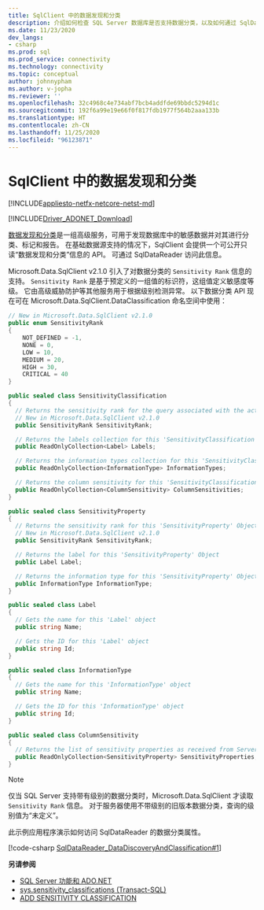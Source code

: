 ```yaml
---
title: SqlClient 中的数据发现和分类
description: 介绍如何检查 SQL Server 数据库是否支持数据分类，以及如何通过 SqlDataReader 对象访问数据分类信息。
ms.date: 11/23/2020
dev_langs:
- csharp
ms.prod: sql
ms.prod_service: connectivity
ms.technology: connectivity
ms.topic: conceptual
author: johnnypham
ms.author: v-jopha
ms.reviewer: ''
ms.openlocfilehash: 32c4968c4e734abf7bcb4addfde69bbdc5294d1c
ms.sourcegitcommit: 192f6a99e19e66f0f817fdb1977f564b2aaa133b
ms.translationtype: HT
ms.contentlocale: zh-CN
ms.lasthandoff: 11/25/2020
ms.locfileid: "96123871"
---
```

# <a name="data-discovery-and-classification-in-sqlclient"></a>SqlClient 中的数据发现和分类

[!INCLUDE[appliesto-netfx-netcore-netst-md](../../../includes/appliesto-netfx-netcore-netst-md.md)]

[!INCLUDE[Driver_ADONET_Download](../../../includes/driver_adonet_download.md)]

[数据发现和分类](../../../relational-databases/security/sql-data-discovery-and-classification.md)是一组高级服务，可用于发现数据库中的敏感数据并对其进行分类、标记和报告。 在基础数据源支持的情况下，SqlClient 会提供一个可公开只读“数据发现和分类”信息的 API。 可通过 SqlDataReader 访问此信息。

Microsoft.Data.SqlClient v2.1.0 引入了对数据分类的 `Sensitivity Rank` 信息的支持。 `Sensitivity Rank` 是基于预定义的一组值的标识符，这组值定义敏感度等级。 它由高级威胁防护等其他服务用于根据级别检测异常。 以下数据分类 API 现在可在 Microsoft.Data.SqlClient.DataClassification 命名空间中使用：

```csharp
// New in Microsoft.Data.SqlClient v2.1.0
public enum SensitivityRank
{
    NOT_DEFINED = -1,
    NONE = 0,
    LOW = 10,
    MEDIUM = 20,
    HIGH = 30,
    CRITICAL = 40
}

public sealed class SensitivityClassification
{
  // Returns the sensitivity rank for the query associated with the active 'SqlDataReader'.
  // New in Microsoft.Data.SqlClient v2.1.0
  public SensitivityRank SensitivityRank;

  // Returns the labels collection for this 'SensitivityClassification' Object
  public ReadOnlyCollection<Label> Labels;

  // Returns the information types collection for this 'SensitivityClassification' Object
  public ReadOnlyCollection<InformationType> InformationTypes;

  // Returns the column sensitivity for this 'SensitivityClassification' Object
  public ReadOnlyCollection<ColumnSensitivity> ColumnSensitivities;
}

public sealed class SensitivityProperty
{
  // Returns the sensitivity rank for this 'SensitivityProperty' Object
  // New in Microsoft.Data.SqlClient v2.1.0
  public SensitivityRank SensitivityRank;

  // Returns the label for this 'SensitivityProperty' Object
  public Label Label;

  // Returns the information type for this 'SensitivityProperty' Object
  public InformationType InformationType;
}

public sealed class Label
{
  // Gets the name for this 'Label' object
  public string Name;

  // Gets the ID for this 'Label' object
  public string Id;
}

public sealed class InformationType
{
  // Gets the name for this 'InformationType' object
  public string Name;

  // Gets the ID for this 'InformationType' object
  public string Id;
}

public sealed class ColumnSensitivity
{
  // Returns the list of sensitivity properties as received from Server for this 'ColumnSensitivity' information      
  public ReadOnlyCollection<SensitivityProperty> SensitivityProperties;
}
```

> [!NOTE]
> 仅当 SQL Server 支持带有级别的数据分类时，Microsoft.Data.SqlClient 才读取 `Sensitivity Rank` 信息。 对于服务器使用不带级别的旧版本数据分类，查询的级别值为“未定义”。

此示例应用程序演示如何访问 SqlDataReader 的数据分类属性。

[!code-csharp [SqlDataReader_DataDiscoveryAndClassification#1](~/../sqlclient/doc/samples/SqlDataReader_DataDiscoveryAndClassification.cs#1)]


**另请参阅**  

 - [SQL Server 功能和 ADO.NET](sql-server-features-adonet.md)
 - [sys.sensitivity_classifications (Transact-SQL)](../../../relational-databases/system-catalog-views/sys-sensitivity-classifications-transact-sql.md)
 - [ADD SENSITIVITY CLASSIFICATION](../../../t-sql/statements/add-sensitivity-classification-transact-sql.md)
